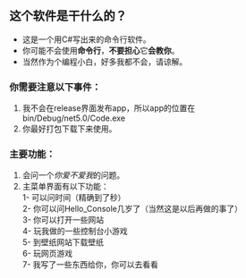 ## 这个软件是干什么的？
- 这是一个用C#写出来的命令行软件。
- 你可能不会使用**命令行**，**不要担心**它**会教你**。  
- 当然作为个编程小白，好多我都不会，请谅解。
### **你需要注意以下事件：**
1. 我不会在release界面发布app，所以app的位置在bin/Debug/net5.0/Code.exe  
2. 你最好打包下载下来使用。
### **主要功能：**
1. 会问一个*你爱不爱我*的问题。  
2. 主菜单界面有以下功能：  
1- 可以问时间（精确到了秒）  
2- 你可以问Hello_Console几岁了（当然这是以后再做的事了）  
3- 你可以打开一些网站  
4- 玩我做的一些控制台小游戏  
5- 到壁纸网站下载壁纸  
6- 玩网页游戏  
7- 我写了一些东西给你，你可以去看看

